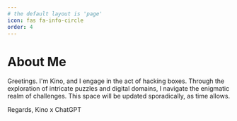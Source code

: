 ```yaml
---
# the default layout is 'page'
icon: fas fa-info-circle
order: 4
---
```


# About Me

Greetings. I'm Kino, and I engage in the act of hacking boxes. Through the exploration of intricate puzzles and digital domains, I navigate the enigmatic realm of challenges. This space will be updated sporadically, as time allows.

Regards,
Kino x ChatGPT

